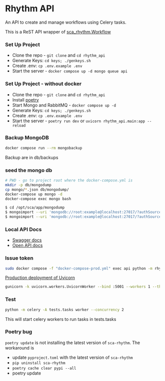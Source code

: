 # Rhythm API
An API to create and manage workflows using Celery tasks.

This is a ReST API wrapper of [sca_rhythm.Workflow](https://pypi.org/project/sca-rhythm/)


### Set Up Project
- Clone the repo - `git clone` and `cd rhythm_api`
- Generate Keys: `cd keys; ./genkeys.sh`
- Create .env: `cp .env.example .env`
- Start the server - `docker compose up -d mongo queue api`

### Set Up Project - without docker
- Clone the repo - `git clone` and `cd rhythm_api`
- Install [poetry](https://python-poetry.org/docs/)
- Start Mongo and RabbitMQ - `docker compose up -d`
- Generate Keys: `cd keys; ./genkeys.sh`
- Create .env: `cp .env.example .env`
- Start the server - `poetry run dev` or `uvicorn rhythm_api.main:app --reload`

### Backup MongoDB
```bash
docker compose run --rm mongobackup
```
Backup are in db/backups


### seed the mongo db
```bash
# PWD - go to project root where the docker-compose.yml is
mkdir -p db/mongodump
cp mongo/*.json db/mongodump/
docker-compose up mongo -d
docker-compose exec mongo bash

$ cd /opt/sca/app/mongodump
$ mongoimport --uri 'mongodb://root:example@localhost:27017/?authSource=admin' --jsonArray --db celery --collection celery_taskmeta --file celery_taskmeta.json
$ mongoimport --uri 'mongodb://root:example@localhost:27017/?authSource=admin' --jsonArray --db celery --collection workflow_meta --file workflow_meta.json
```

### Local API Docs
- [Swagger docs](http://127.0.0.1:5000/docs#/)
- [Open API docs](http://127.0.0.1:5000/redoc)

### Issue token
```bash
sudo docker compose -f "docker-compose-prod.yml" exec api python -m rhythm_api.scripts.issue_token --sub <app-id>
```


[Production deployment of Uvicorn](https://www.uvicorn.org/deployment/#gunicorn)
```bash
gunicorn -k uvicorn.workers.UvicornWorker --bind :5001 --workers 1 --threads 1 --timeout 0 rhythm_api.main:app
```

### Test
```bash
python -m celery -A tests.tasks worker --concurrency 2
```

This will start celery workers to run tasks in tests.tasks


### Poetry bug

`poetry update` is not installing the latest version of `sca-rhythm`. The workaround is
- update `pyproject.toml` with the latest version of `sca-rhythm`
- `pip uninstall sca-rhythm`
- `poetry cache clear pypi --all`
- poetry update